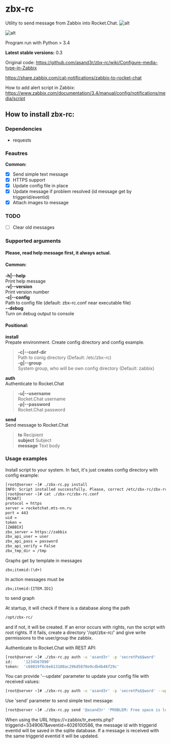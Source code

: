 # zbx-rc
Utility to send message from Zabbix into Rocket.Chat.
![alt](http://gogs.mts-nn.ru/s.sadovnikov/zbx-rc-bot/raw/68e2e678f40be1ba9c35fdbf967795884fbe32d5/001.png)

![alt](http://gogs.mts-nn.ru/s.sadovnikov/zbx-rc-bot/raw/68e2e678f40be1ba9c35fdbf967795884fbe32d5/002.png)



Program run with Python > 3.4

**Latest stable versions:** 0.3

Original code: 
https://github.com/asand3r/zbx-rc/wiki/Configure-media-type-in-Zabbix

https://share.zabbix.com/cat-notifications/zabbix-to-rocket-chat 


How to add alert script in Zabbix: https://www.zabbix.com/documentation/3.4/manual/config/notifications/media/script


## How to install zbx-rc:  

### Dependencies
 - requests

### Feautres  
**Common:**
- [x] Send simple text message
- [x] HTTPS support
- [x] Update config file in place
- [x] Update message if problem resolved (id message get by triggerid/eventid)  
- [x] Attach images to message

### TODO  
- [ ] Clear old messages 

### Supported arguments  
#### Please, read help message first, it always actual.
#### Common:  
**-h|--help**  
Print help message  
**-v|--version**  
Print version number  
**-c|--config**  
Path to config file (default: zbx-rc.conf near executable file)  
**--debug**  
Turn on debug output to console

#### Positional:  
**install**  
Prepate environment. Create config directory and config example.
>**-c|--conf-dir**  
>Path to conig directory (Default: /etc/zbx-rc)  
>**-g|--group**  
>System group, who will be own config directory (Default: zabbix)

**auth**  
Authenticate to Rocket.Chat  
>**-u|--username**  
>Rocket.Chat username  
>**-p|--password**  
>Rocket.Chat password

**send**  
Send message to Rocket.Chat  
>**to**          Recipient  
>**subject**     Subject  
>**message**     Text body  

### Usage examples
Install script to your system. In fact, it's just creates config directory with config example:
```bash
[root@server ~]# ./zbx-rc.py install
INFO: Script installed successfully. Please, correct /etc/zbx-rc/zbx-rc.conf file for your environment.
[root@server ~]# cat ./zbx-rc/zbx-rc.conf
[RCHAT]
protocol = https
server = rocketchat.mts-nn.ru
port = 443
uid = 
token = 
[ZABBIX]
zbx_server = https://zabbix
zbx_api_user = user
zbx_api_pass = password
zbx_api_verify = False
zbx_tmp_dir = /tmp
```

Graphs get by template in messages
```
zbx;itemid:(\d+)
```
In action messages must be
```
zbx;itemid:{ITEM.ID1}
```
to send graph



At startup, it will check if there is a database along the path 
```bash
/opt/zbx-rc/
```
and if not, it will be created. 
If an error occurs with rights, run the script with root rights. 
If it fails, create a directory '/opt/zbx-rc/' and give write permissions to the user/group the zabbix. 

Authenticate to Rocket.Chat with REST API:
```bash
[root@server ~]# ./zbx-rc.py auth -u 'asand3r' -p 'secretPa$$word'
id:     '1234567890'
token:  'c68019f8c6e613180ac296d5870e9cdb4b46f29c'
```
You can provide '--update' parameter to update your config file with received values:
```bash
[root@server ~]# ./zbx-rc.py auth -u 'asand3r' -p 'secretPa$$word' --update
```
Use 'send' parameter to send simple text message:
```bash
[root@server ~]# ./zbx-rc.py send '@asand3r' 'PROBLEM: Free space is low (5%)' 'Free space on disk C:\ too low - 5%'
```

When using the URL https://<zabbix/tr_events.php?triggerid=3349067&eventid=4026100586, the message id with triggerid eventid will be saved in the sqlite database. If a message is received with the same triggerid eventid it will be updated.